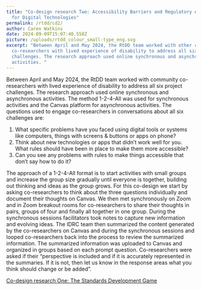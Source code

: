 ```yaml
---
title: "Co-design research Two: Accessibility Barriers and Regulatory Approaches
  for Digital Technologies"
permalink: /rtdd/cd2/
author: Caren Watkins
date: 2024-09-09T15:07:40.558Z
picture: /uploads/rtdd_colour_small-type_eng.svg
excerpt: "Between April and May 2024, the RtDD team worked with other community
  co-researchers with lived experience of disability to address all six project
  challenges. The research approach used online synchronous and asynchronous
  activities. "
---
```

Between April and May 2024, the RtDD team worked with community co-researchers with lived experience of disability to address all six project challenges. The research approach used online synchronous and asynchronous activities. The method 1-2-4-All was used for synchronous activities and the Canvas platform for asynchronous activities. The questions used to engage co-researchers in conversations about all six challenges are: 

1. What specific problems have you faced using digital tools or systems like computers, things with screens & buttons or apps on phone?
2. Think about new technologies or apps that didn’t work well for you. What rules should have been in place to make them more accessible?
3. Can you see any problems with rules to make things accessible that don’t say how to do it?

The approach of a 1-2-4-All format is to start activities with small groups and increase the group size gradually until everyone is together, building out thinking and ideas as the group grows. For this co-design we start by asking co-researchers to think about the three questions individually and document their thoughts on Canvas. We then met synchronously on Zoom and in Zoom breakout rooms for co-researchers to share their thoughts in pairs, groups of four and finally all together in one group. During the synchronous sessions facilitators took notes to capture new information and evolving ideas. The IDRC team then summarized the content generated by the co-researchers on Canvas and during the synchronous sessions and looped co-researchers back into the process to review the summarized information. The summarized information was uploaded to Canvas and organized in groups based on each prompt question. Co-researchers were asked if their “perspective is included and if it is accurately represented in the summaries. If it is not, then let us know in the response areas what you think should change or be added”.

[Co-design research One: The Standards Development Game](https://wecount.inclusivedesign.ca/initiatives/co-design-research-one-the-standards-development-game/)
